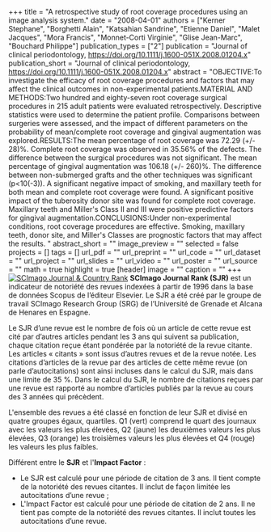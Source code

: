 +++
title = "A retrospective study of root coverage procedures using an image analysis system."
date = "2008-04-01"
authors = ["Kerner Stephane", "Borghetti Alain", "Katsahian Sandrine", "Etienne Daniel", "Malet Jacques", "Mora Francis", "Monnet-Corti Virginie", "Glise Jean-Marc", "Bouchard Philippe"]
publication_types = ["2"]
publication = "Journal of clinical periodontology, https://doi.org/10.1111/j.1600-051X.2008.01204.x"
publication_short = "Journal of clinical periodontology, https://doi.org/10.1111/j.1600-051X.2008.01204.x"
abstract = "OBJECTIVE:To investigate the efficacy of root coverage procedures and factors that may affect the clinical outcomes in non-experimental patients.MATERIAL AND METHODS:Two hundred and eighty-seven root coverage surgical procedures in 215 adult patients were evaluated retrospectively. Descriptive statistics were used to determine the patient profile. Comparisons between surgeries were assessed, and the impact of different parameters on the probability of mean/complete root coverage and gingival augmentation was explored.RESULTS:The mean percentage of root coverage was 72.29 (+/- 28)%. Complete root coverage was observed in 35.56% of the defects. The difference between the surgical procedures was not significant. The mean percentage of gingival augmentation was 106.18 (+/- 260)%. The difference between non-submerged grafts and the other techniques was significant (p&lt;10(-3)). A significant negative impact of smoking, and maxillary teeth for both mean and complete root coverage were found. A significant positive impact of the tuberosity donor site was found for complete root coverage. Maxillary teeth and Miller's Class II and III were positive predictive factors for gingival augmentation.CONCLUSIONS:Under non-experimental conditions, root coverage procedures are effective. Smoking, maxillary teeth, donor site, and Miller's Classes are prognostic factors that may affect the results. "
abstract_short = ""
image_preview = ""
selected = false
projects = []
tags = []
url_pdf = ""
url_preprint = ""
url_code = ""
url_dataset = ""
url_project = ""
url_slides = ""
url_video = ""
url_poster = ""
url_source = ""
math = true
highlight = true
[header]
image = ""
caption = ""
+++
<a href="https://www.scimagojr.com/journalsearch.php?q=25669&amp;tip=sid&amp;exact=no" title="SCImago Journal &amp; Country Rank"><img border="0" src="https://www.scimagojr.com/journal_img.php?id=25669" alt="SCImago Journal &amp; Country Rank"  /></a>
**SCImago Journal Rank (SJR)** est un indicateur de notoriété des revues indexées à partir de 1996 dans la base de données Scopus de l’éditeur Elsevier. Le SJR a été créé par le groupe de travail SCImago Research Group (SRG) de l’Université de Grenade et Alcana de Henares en Espagne.  
  
Le SJR d’une revue est le nombre de fois où un article de cette revue est cité par d’autres articles pendant les 3 ans qui suivent sa publication, chaque citation reçue étant pondérée par la notoriété de la revue citante. Les articles « citants » sont issus d’autres revues et de la revue notée. Les citations d’articles de la revue par des articles de cette même revue (on parle d’autocitations) sont ainsi incluses dans le calcul du SJR, mais dans une limite de 35 %. Dans le calcul du SJR, le nombre de citations reçues par une revue est rapporté au nombre d’articles publiés par la revue au cours des 3 années qui précèdent.  
  
L'ensemble des revues a été classé en fonction de leur SJR et divisé en quatre groupes égaux, quartiles. Q1 (vert) comprend le quart des journaux avec les valeurs les plus élevées, Q2 (jaune) les deuxièmes valeurs les plus élevées, Q3 (orange) les troisièmes valeurs les plus élevées et Q4 (rouge) les valeurs les plus faibles.  
  
Différent entre le **SJR** et l'**Impact Factor** :  
- Le SJR est calculé pour une période de citation de 3 ans. Il tient compte de la notoriété des revues citantes. Il inclut de façon limitée les autocitations d’une revue ;  
- L'Impact Factor est calculé pour une période de citation de 2 ans. Il ne tient pas compte de la notoriété des revues citantes. Il inclut toutes les autocitations d’une revue.
